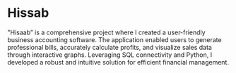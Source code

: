 # Hissab
"Hisaab” is a comprehensive project where I created a user-friendly business accounting software. The application enabled users to generate professional bills, accurately calculate profits, and visualize sales data through interactive graphs. Leveraging SQL connectivity and Python, I developed a robust and intuitive solution for efficient financial management.
